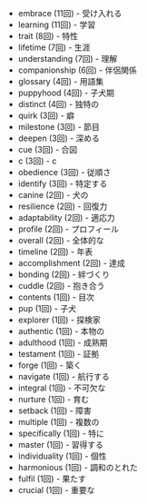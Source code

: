 - embrace (11回) - 受け入れる
- learning (11回) - 学習
- trait (8回) - 特性
- lifetime (7回) - 生涯
- understanding (7回) - 理解
- companionship (6回) - 伴侶関係
- glossary (4回) - 用語集
- puppyhood (4回) - 子犬期
- distinct (4回) - 独特の
- quirk (3回) - 癖
- milestone (3回) - 節目
- deepen (3回) - 深める
- cue (3回) - 合図
- c (3回) - c
- obedience (3回) - 従順さ
- identify (3回) - 特定する
- canine (2回) - 犬の
- resilience (2回) - 回復力
- adaptability (2回) - 適応力
- profile (2回) - プロフィール
- overall (2回) - 全体的な
- timeline (2回) - 年表
- accomplishment (2回) - 達成
- bonding (2回) - 絆づくり
- cuddle (2回) - 抱き合う
- contents (1回) - 目次
- pup (1回) - 子犬
- explorer (1回) - 探検家
- authentic (1回) - 本物の
- adulthood (1回) - 成熟期
- testament (1回) - 証拠
- forge (1回) - 築く
- navigate (1回) - 航行する
- integral (1回) - 不可欠な
- nurture (1回) - 育む
- setback (1回) - 障害
- multiple (1回) - 複数の
- specifically (1回) - 特に
- master (1回) - 習得する
- individuality (1回) - 個性
- harmonious (1回) - 調和のとれた
- fulfil (1回) - 果たす
- crucial (1回) - 重要な
